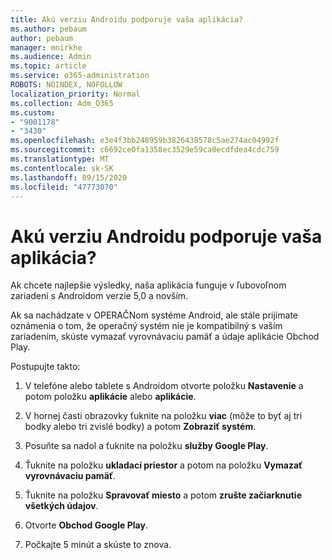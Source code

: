 ```yaml
---
title: Akú verziu Androidu podporuje vaša aplikácia?
ms.author: pebaum
author: pebaum
manager: mnirkhe
ms.audience: Admin
ms.topic: article
ms.service: o365-administration
ROBOTS: NOINDEX, NOFOLLOW
localization_priority: Normal
ms.collection: Adm_O365
ms.custom:
- "9001178"
- "3430"
ms.openlocfilehash: e3e4f3bb248959b3826438578c5ae274ac04992f
ms.sourcegitcommit: c6692ce0fa1358ec3529e59ca0ecdfdea4cdc759
ms.translationtype: MT
ms.contentlocale: sk-SK
ms.lasthandoff: 09/15/2020
ms.locfileid: "47773070"
---
```

# <a name="what-version-of-android-does-your-app-support"></a>Akú verziu Androidu podporuje vaša aplikácia?

Ak chcete najlepšie výsledky, naša aplikácia funguje v ľubovoľnom zariadení s Androidom verzie 5,0 a novším.

Ak sa nachádzate v OPERAČNom systéme Android, ale stále prijímate oznámenia o tom, že operačný systém nie je kompatibilný s vaším zariadením, skúste vymazať vyrovnávaciu pamäť a údaje aplikácie Obchod Play.

Postupujte takto: 

1. V telefóne alebo tablete s Androidom otvorte položku **Nastavenie** a potom položku **aplikácie** alebo **aplikácie**.

2. V hornej časti obrazovky ťuknite na položku **viac** (môže to byť aj tri bodky alebo tri zvislé bodky) a potom **Zobraziť systém**. 

3. Posuňte sa nadol a ťuknite na položku **služby Google Play**. 

4. Ťuknite na položku **ukladací priestor** a potom na položku **Vymazať vyrovnávaciu pamäť**. 

5. Ťuknite na položku **Spravovať miesto** a potom **zrušte začiarknutie všetkých údajov**. 

6. Otvorte **Obchod Google Play**. 

7. Počkajte 5 minút a skúste to znova. 